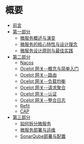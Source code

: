 # 概要
* [前言](/1.%20【.NET%208%20实战--孢子记账--从单体到微服务--转向微服务】--前言.md)
* [第一部分](/第一部分/)
    - [微服务概述与演变](/第一部分/2.%20【.NET%208%20实战--孢子记账--从单体到微服务--转向微服务】--什么是微服务--微服务概述与演变.md)
    - [微服务的核心特性与设计理念](/第一部分/3.%20【.NET%208%20实战--孢子记账--从单体到微服务--转向微服务】--什么是微服务--微服务的核心特性与设计理念.md)
    - [微服务设计原则与最佳实践](/第一部分/4.%20【.NET%208%20实战--孢子记账--从单体到微服务--转向微服务】--什么是微服务--微服务设计原则与最佳实践.md)
* [第二部分]()
    - [Nacos](/第二部分/5.%20【.NET%208%20实战--孢子记账--从单体到微服务--转向微服务】--微服务基础工具与技术--Nacos.md)
    - [Ocelot 网关--概念与简单入门](/第二部分/6.%20【.NET%208%20实战--孢子记账--从单体到微服务--转向微服务】--微服务基础工具与技术--Ocelot%20网关--概念与简单入门.md)
    - [Ocelot 网关--路由](/第二部分/7.%20【.NET%208%20实战--孢子记账--从单体到微服务--转向微服务】--微服务基础工具与技术--Ocelot%20网关--路由.md)
    - [Ocelot 网关--负载均衡](/第二部分/8.%20【.NET%208%20实战--孢子记账--从单体到微服务--转向微服务】--微服务基础工具与技术--Ocelot%20网关--负载均衡.md)
    - [Ocelot 网关--请求聚合](/第二部分/9.%20【.NET%208%20实战--孢子记账--从单体到微服务--转向微服务】--微服务基础工具与技术--Ocelot%20网关--请求聚合.md)
    - [Ocelot 网关--认证](/第二部分/10.%20【.NET%208%20实战--孢子记账--从单体到微服务--转向微服务】--微服务基础工具与技术--Ocelot%20网关--认证.md)
    - [Ocelot 网关--整合日志](/第二部分//11.【.NET%208%20实战--孢子记账--从单体到微服务--转向微服务】--微服务基础工具与技术--Ocelot%20网关--整合日志.md)
    - [Refit](/第二部分/13.【.NET%208%20实战--孢子记账--从单体到微服务--转向微服务】--微服务基础工具与技术--Refit.md)
    - [CAP](/第二部分/14.【.NET%208%20实战--孢子记账--从单体到微服务--转向微服务】--微服务基础工具与技术--CAP.md)
* [第三部分]()
    - [如何拆分微服务](/第三部分/15.【.NET%208%20实战--孢子记账--从单体到微服务--转向微服务】--单体转微服务--如何拆分单体.md)
    - [微服务部署与运维](/第三部分/16.【.NET%208%20实战--孢子记账--从单体到微服务--转向微服务】--单体转微服务--微服务的部署与运维.md)
    - [SonarQube部署与配置](/第三部分/17.【.NET%208%20实战--孢子记账--从单体到微服务--转向微服务】--单体转微服务--SonarQube部署与配置.md)